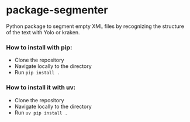 # package-segmenter

Python package to segment empty XML files by recognizing the structure of the text with Yolo or kraken.

### How to install with pip:

- Clone the repository
- Navigate locally to the directory
- Run `pip install .`

### How to install it with uv:

- Clone the repository
- Navigate locally to the directory
- Run `uv pip install .`